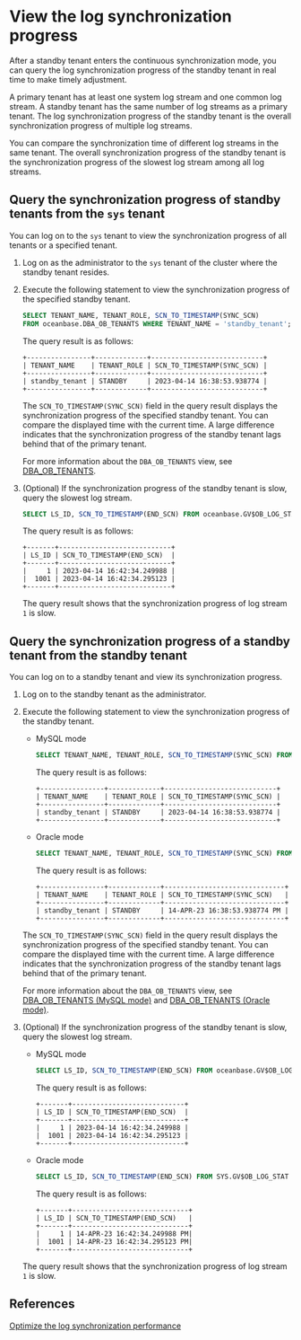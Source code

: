 # View the log synchronization progress

After a standby tenant enters the continuous synchronization mode, you can query the log synchronization progress of the standby tenant in real time to make timely adjustment.

A primary tenant has at least one system log stream and one common log stream. A standby tenant has the same number of log streams as a primary tenant. The log synchronization progress of the standby tenant is the overall synchronization progress of multiple log streams.

You can compare the synchronization time of different log streams in the same tenant. The overall synchronization progress of the standby tenant is the synchronization progress of the slowest log stream among all log streams.

## Query the synchronization progress of standby tenants from the `sys` tenant

You can log on to the `sys` tenant to view the synchronization progress of all tenants or a specified tenant.

1. Log on as the administrator to the `sys` tenant of the cluster where the standby tenant resides.

2. Execute the following statement to view the synchronization progress of the specified standby tenant.

   ```sql
   SELECT TENANT_NAME, TENANT_ROLE, SCN_TO_TIMESTAMP(SYNC_SCN)
   FROM oceanbase.DBA_OB_TENANTS WHERE TENANT_NAME = 'standby_tenant';
   ```

   The query result is as follows:

   ```shell
   +----------------+-------------+----------------------------+
   | TENANT_NAME    | TENANT_ROLE | SCN_TO_TIMESTAMP(SYNC_SCN) |
   +----------------+-------------+----------------------------+
   | standby_tenant | STANDBY     | 2023-04-14 16:38:53.938774 |
   +----------------+-------------+----------------------------+
   ```

   The `SCN_TO_TIMESTAMP(SYNC_SCN)` field in the query result displays the synchronization progress of the specified standby tenant. You can compare the displayed time with the current time. A large difference indicates that the synchronization progress of the standby tenant lags behind that of the primary tenant.

   For more information about the `DBA_OB_TENANTS` view, see [DBA_OB_TENANTS](../../../../700.reference/700.system-views/400.system-view-of-mysql-mode/200.dictionary-view-of-mysql-mode/19300.oceanbase-dba_ob_tenants-of-mysql-mode.md).

3. (Optional) If the synchronization progress of the standby tenant is slow, query the slowest log stream.

   ```sql
   SELECT LS_ID, SCN_TO_TIMESTAMP(END_SCN) FROM oceanbase.GV$OB_LOG_STAT WHERE TENANT_NAME = 'standby_tenant' AND ROLE = 'LEADER';
   ```

   The query result is as follows:

   ```shell
   +-------+----------------------------+
   | LS_ID | SCN_TO_TIMESTAMP(END_SCN)  |
   +-------+----------------------------+
   |     1 | 2023-04-14 16:42:34.249988 |
   |  1001 | 2023-04-14 16:42:34.295123 |
   +-------+----------------------------+
   ```

   The query result shows that the synchronization progress of log stream `1` is slow.

## Query the synchronization progress of a standby tenant from the standby tenant

You can log on to a standby tenant and view its synchronization progress.

1. Log on to the standby tenant as the administrator.

2. Execute the following statement to view the synchronization progress of the standby tenant.

   * MySQL mode

      ```sql
      SELECT TENANT_NAME, TENANT_ROLE, SCN_TO_TIMESTAMP(SYNC_SCN) FROM oceanbase.DBA_OB_TENANTS;
      ```

      The query result is as follows:

      ```shell
      +----------------+-------------+----------------------------+
      | TENANT_NAME    | TENANT_ROLE | SCN_TO_TIMESTAMP(SYNC_SCN) |
      +----------------+-------------+----------------------------+
      | standby_tenant | STANDBY     | 2023-04-14 16:38:53.938774 |
      +----------------+-------------+----------------------------+
      ```

   * Oracle mode

      ```sql
      SELECT TENANT_NAME, TENANT_ROLE, SCN_TO_TIMESTAMP(SYNC_SCN) FROM SYS.DBA_OB_TENANTS;
      ```

      The query result is as follows:

      ```shell
      +----------------+-------------+------------------------------+
      | TENANT_NAME    | TENANT_ROLE | SCN_TO_TIMESTAMP(SYNC_SCN)   |
      +----------------+-------------+------------------------------+
      | standby_tenant | STANDBY     | 14-APR-23 16:38:53.938774 PM |
      +----------------+-------------+------------------------------+
      ```

   The `SCN_TO_TIMESTAMP(SYNC_SCN)` field in the query result displays the synchronization progress of the specified standby tenant. You can compare the displayed time with the current time. A large difference indicates that the synchronization progress of the standby tenant lags behind that of the primary tenant.

   For more information about the `DBA_OB_TENANTS` view, see [DBA_OB_TENANTS (MySQL mode)](../../../../700.reference/700.system-views/400.system-view-of-mysql-mode/200.dictionary-view-of-mysql-mode/19300.oceanbase-dba_ob_tenants-of-mysql-mode.md) and [DBA_OB_TENANTS (Oracle mode)](../../../../700.reference/700.system-views/500.system-view-of-oracle-mode/200.dictionary-view-of-oracle-mode/26100.dba_ob_tenants-oracle.md).

3. (Optional) If the synchronization progress of the standby tenant is slow, query the slowest log stream.

   * MySQL mode

      ```sql
      SELECT LS_ID, SCN_TO_TIMESTAMP(END_SCN) FROM oceanbase.GV$OB_LOG_STAT WHERE ROLE = 'LEADER';
      ```

      The query result is as follows:

      ```shell
      +-------+----------------------------+
      | LS_ID | SCN_TO_TIMESTAMP(END_SCN)  |
      +-------+----------------------------+
      |     1 | 2023-04-14 16:42:34.249988 |
      |  1001 | 2023-04-14 16:42:34.295123 |
      +-------+----------------------------+
      ```

   * Oracle mode

      ```sql
      SELECT LS_ID, SCN_TO_TIMESTAMP(END_SCN) FROM SYS.GV$OB_LOG_STAT WHERE ROLE = 'LEADER';
      ```

      The query result is as follows:

      ```shell
      +-------+-----------------------------+
      | LS_ID | SCN_TO_TIMESTAMP(END_SCN)   |
      +-------+-----------------------------+
      |     1 | 14-APR-23 16:42:34.249988 PM|
      |  1001 | 14-APR-23 16:42:34.295123 PM|
      +-------+-----------------------------+
      ```

   The query result shows that the synchronization progress of log stream `1` is slow.

## References

[Optimize the log synchronization performance](../300.log-transport-service/600.optimize-log-synchronization-performance.md)
